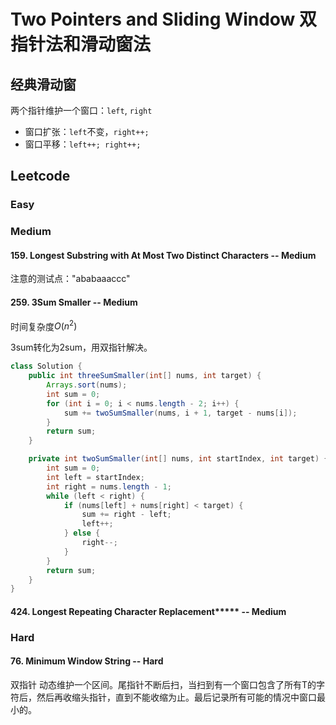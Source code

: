 # Two Pointers and Sliding Window 双指针法和滑动窗法

## 经典滑动窗
两个指针维护一个窗口：`left`, `right`
* 窗口扩张：`left`不变，`right++;`
* 窗口平移：`left++; right++;`


## Leetcode

### Easy
### Medium
#### 159. Longest Substring with At Most Two Distinct Characters -- Medium
注意的测试点："ababaaaccc"

#### 259. 3Sum Smaller -- Medium
时间复杂度$O(n^2)$

3sum转化为2sum，用双指针解决。

```java
class Solution {
    public int threeSumSmaller(int[] nums, int target) {
        Arrays.sort(nums);
        int sum = 0;
        for (int i = 0; i < nums.length - 2; i++) {
            sum += twoSumSmaller(nums, i + 1, target - nums[i]);
        }
        return sum;
    }

    private int twoSumSmaller(int[] nums, int startIndex, int target) {
        int sum = 0;
        int left = startIndex;
        int right = nums.length - 1;
        while (left < right) {
            if (nums[left] + nums[right] < target) {
                sum += right - left;
                left++;
            } else {
                right--;
            }
        }
        return sum;
    }
}
```

#### 424. Longest Repeating Character Replacement***** -- Medium



### Hard
#### 76. Minimum Window String -- Hard
双指针
动态维护一个区间。尾指针不断后扫，当扫到有一个窗口包含了所有T的字符后，然后再收缩头指针，直到不能收缩为止。最后记录所有可能的情况中窗口最小的。